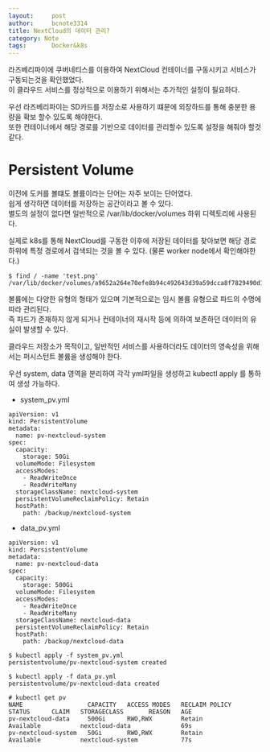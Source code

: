 ```yaml
---
layout:     post
author:     bcnote3314
title: NextCloud의 데이터 관리?
category: Note
tags: 		Docker&k8s
---
```


라즈베리파이에 쿠버네티스를 이용하여 NextCloud 컨테이너를 구동시키고 서비스가 구동되는것을 확인했었다.  
이 클라우드 서비스를 정상적으로 이용하기 위해서는 추가적인 설정이 필요하다.  

우선 라즈베리파이는 SD카드를 저장소로 사용하기 떄문에 외장하드를 통해 충분한 용량을 확보 할수 있도록 해야한다.  
또한 컨테이너에서 해당 경로를 기반으로 데이터를 관리할수 있도록 설정을 해줘야 할것 같다.


# Persistent Volume

이전에 도커를 볼떄도 볼륨이라는 단어는 자주 보이는 단어였다.  
쉽게 생각하면 데이터를 저장하는 공간이라고 볼 수 있다.  
별도의 설정이 없다면 일반적으로 /var/lib/docker/volumes 하위 디렉토리에 사용된다.  

실제로 k8s를 통해 NextCloud를 구동한 이후에 저장된 데이터를 찾아보면 해당 경로 하위에 특정 경로에서 검색되는 것을 볼 수 있다. (물론 worker node에서 확인해야한다.)  

```
$ find / -name 'test.png'
/var/lib/docker/volumes/a9652a264e70efe8b94c492643d39a59dcca8f7829490d1f00a6f5543eeeb330/_data/data/wogus3314/files/Photos/test.png
```

볼륨에는 다양한 유형의 형태가 있으며 기본적으로는 임시 볼륨 유형으로 파드의 수명에 따라 관리된다.  
즉 파드가 존재하지 않게 되거나 컨테이너의 재시작 등에 의하여 보존하던 데이터의 유실이 발생할 수 있다.  

클라우드 저장소가 목적이고, 일반적인 서비스를 사용하더라도 데이터의 영속성을 위해서는 퍼시스턴트 볼륨을 생성해야 한다.  

우선 system, data 영역을 분리하여 각각 yml파일을 생성하고 kubectl apply 를 통하여 생성 가능하다.  

- system_pv.yml
```
apiVersion: v1
kind: PersistentVolume
metadata:
  name: pv-nextcloud-system
spec:
  capacity:
    storage: 50Gi
  volumeMode: Filesystem
  accessModes:
    - ReadWriteOnce
    - ReadWriteMany
  storageClassName: nextcloud-system
  persistentVolumeReclaimPolicy: Retain
  hostPath:
    path: /backup/nextcloud-system
```

- data_pv.yml
```
apiVersion: v1
kind: PersistentVolume
metadata:
  name: pv-nextcloud-data
spec:
  capacity:
    storage: 500Gi
  volumeMode: Filesystem
  accessModes:
    - ReadWriteOnce
    - ReadWriteMany
  storageClassName: nextcloud-data
  persistentVolumeReclaimPolicy: Retain
  hostPath:
    path: /backup/nextcloud-data
```


```
$ kubectl apply -f system_pv.yml
persistentvolume/pv-nextcloud-system created

$ kubectl apply -f data_pv.yml
persistentvolume/pv-nextcloud-data created

# kubectl get pv
NAME                  CAPACITY   ACCESS MODES   RECLAIM POLICY   STATUS      CLAIM   STORAGECLASS       REASON   AGE
pv-nextcloud-data     500Gi      RWO,RWX        Retain           Available           nextcloud-data              69s
pv-nextcloud-system   50Gi       RWO,RWX        Retain           Available           nextcloud-system            77s

```

